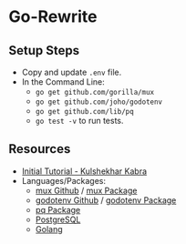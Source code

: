 # Go-Rewrite

## Setup Steps

- Copy and update `.env` file.
- In the Command Line:
  - `go get github.com/gorilla/mux`
  - `go get github.com/joho/godotenv`
  - `go get github.com/lib/pq`
  - `go test -v` to run tests.

## Resources

- [Initial Tutorial - Kulshekhar Kabra](https://semaphoreci.com/community/tutorials/building-and-testing-a-rest-api-in-go-with-gorilla-mux-and-postgresql)
- Languages/Packages:
  - [mux Github](https://github.com/gorilla/mux) / [mux Package](https://pkg.go.dev/github.com/gorilla/mux#section-readme)
  - [godotenv Github](https://github.com/joho/godotenv) / [godotenv Package](https://pkg.go.dev/github.com/joho/godotenv)
  - [pq Package](https://pkg.go.dev/github.com/lib/pq)
  - [PostgreSQL](https://www.postgresql.org/)
  - [Golang](https://go.dev/)
